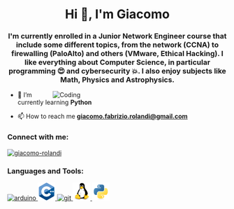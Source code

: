 <h1 align="center">Hi 👋, I'm Giacomo</h1>
<h3 align="center">I'm currently enrolled in a Junior Network Engineer course that include some different topics, from the network (CCNA) to firewalling (PaloAlto) and others (VMware, Ethical Hacking). I like everything about Computer Science, in particular programming 😍 and cybersecurity 💥. I also enjoy subjects like Math, Physics and Astrophysics.</h3>
<img align="right" alt="Coding" width="400" src="https://media0.giphy.com/media/bGgsc5mWoryfgKBx1u/200w.gif?cid=6c09b952gh2has72e3z35gfnkc6egc3dfshq99bp10d0sxce&ep=v1_gifs_search&rid=200w.gif&ct=g">

- 🌱 I’m currently learning **Python**

- 📫 How to reach me **giacomo.fabrizio.rolandi@gmail.com**

<h3 align="left">Connect with me:</h3>
<p align="left">
<a href="https://linkedin.com/in/giacomo-rolandi" target="blank"><img align="center" src="https://raw.githubusercontent.com/rahuldkjain/github-profile-readme-generator/master/src/images/icons/Social/linked-in-alt.svg" alt="giacomo-rolandi" height="30" width="40" /></a>
</p>

<h3 align="left">Languages and Tools:</h3>
<p align="left"> <a href="https://www.arduino.cc/" target="_blank" rel="noreferrer"> <img src="https://cdn.worldvectorlogo.com/logos/arduino-1.svg" alt="arduino" width="40" height="40"/> </a> <a href="https://www.w3schools.com/cpp/" target="_blank" rel="noreferrer"> <img src="https://raw.githubusercontent.com/devicons/devicon/master/icons/cplusplus/cplusplus-original.svg" alt="cplusplus" width="40" height="40"/> </a> <a href="https://git-scm.com/" target="_blank" rel="noreferrer"> <img src="https://www.vectorlogo.zone/logos/git-scm/git-scm-icon.svg" alt="git" width="40" height="40"/> </a> <a href="https://www.linux.org/" target="_blank" rel="noreferrer"> <img src="https://raw.githubusercontent.com/devicons/devicon/master/icons/linux/linux-original.svg" alt="linux" width="40" height="40"/> </a> <a href="https://www.python.org" target="_blank" rel="noreferrer"> <img src="https://raw.githubusercontent.com/devicons/devicon/master/icons/python/python-original.svg" alt="python" width="40" height="40"/> </a> </p>

